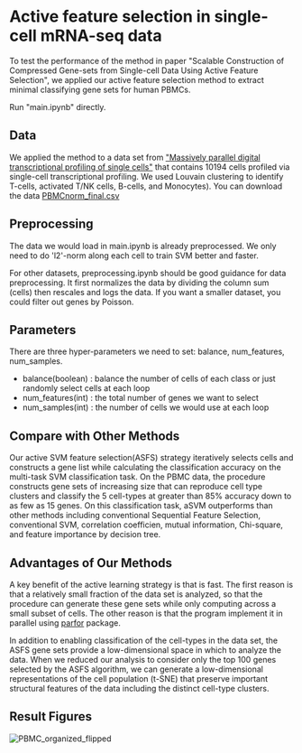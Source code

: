 # Active feature selection in single-cell mRNA-seq data

To test the performance of the method in paper "Scalable Construction of Compressed Gene-sets from Single-cell Data Using Active Feature Selection", we applied our active feature selection method to extract minimal classifying gene sets for human PBMCs.

Run "main.ipynb" directly. 

Data
----------

We applied the method to a data set from ["Massively parallel digital transcriptional profiling of single cells"](https://www.nature.com/articles/ncomms14049) that contains 10194 cells profiled via single-cell transcriptional profiling. We used Louvain clustering to identify T-cells, activated T/NK cells, B-cells, and  Monocytes). You can download the data [PBMCnorm_final.csv](https://caltech.box.com/shared/static/wqvm0d9irzb7tneb16q01fnr4dt6cvl0.csv)

Preprocessing
----------

The data we would load in main.ipynb is already preprocessed. We only need to do 'l2'-norm along each cell to train SVM better and faster. 

For other datasets, preprocessing.ipynb should be good guidance for data preprocessing. It first normalizes the data by dividing the column sum (cells) then rescales and logs the data. If you want a smaller dataset, you could filter out genes by Poisson.

Parameters
----------

There are three hyper-parameters we need to set: balance, num_features, num_samples.

- balance(boolean) : balance the number of cells of each class or just randomly select cells at each loop
- num_features(int) : the total number of genes we want to select 
- num_samples(int) : the number of cells we would use at each loop


Compare with Other Methods
----------

Our active SVM feature selection(ASFS) strategy iteratively selects cells and constructs a gene list while calculating the classification accuracy on the multi-task SVM classification task. On the PBMC data, the procedure constructs gene sets of increasing size that can reproduce cell type clusters and classify the 5 cell-types at greater than 85% accuracy down to as few as 15 genes. On this classification task, aSVM outperforms than other methods including conventional Sequential Feature Selection, conventional SVM, correlation coefficien, mutual information, Chi-square, and feature importance by decision tree.

Advantages of Our Methods
----------

A key benefit of the active learning strategy is that is fast. The first reason is that a relatively small fraction of the data set is analyzed, so that the procedure can generate these gene sets while only computing across a small subset of cells. The other reason is that the program implement it in parallel using [parfor](https://pypi.org/project/parfor/) package. 

In addition to enabling classification of the cell-types in the data set, the ASFS gene sets provide a low-dimensional space in which to analyze the data. When we reduced our analysis to consider only the top 100 genes selected by the ASFS algorithm, we can generate a low-dimensional representations of the cell population (t-SNE) that preserve important structural features of the data including the distinct cell-type clusters.

Result Figures
----------

![PBMC_organized_flipped](https://user-images.githubusercontent.com/32661461/111823639-26551100-8920-11eb-819f-0f36ad4e5518.png)

